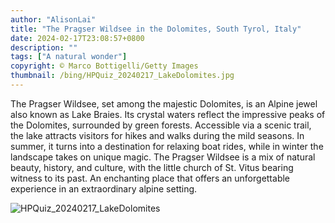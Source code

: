 ```yaml
---
author: "AlisonLai"
title: "The Pragser Wildsee in the Dolomites, South Tyrol, Italy"
date: 2024-02-17T23:08:57+0800
description: ""
tags: ["A natural wonder"]
copyright: © Marco Bottigelli/Getty Images
thumbnail: /bing/HPQuiz_20240217_LakeDolomites.jpg
---
```


The Pragser Wildsee, set among the majestic Dolomites, is an Alpine jewel also known as Lake Braies. Its crystal waters reflect the impressive peaks of the Dolomites, surrounded by green forests. Accessible via a scenic trail, the lake attracts visitors for hikes and walks during the mild seasons. In summer, it turns into a destination for relaxing boat rides, while in winter the landscape takes on unique magic. The Pragser Wildsee is a mix of natural beauty, history, and culture, with the little church of St. Vitus bearing witness to its past. An enchanting place that offers an unforgettable experience in an extraordinary alpine setting.

![HPQuiz_20240217_LakeDolomites](/bing/HPQuiz_20240217_LakeDolomites.jpg)